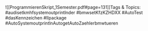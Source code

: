 
![[ProgrammierenSkript_1Semester.pdf#page=131]]Tags & Topics:
   #audisetkmhfsystemoutprintlnder
   #bmwsetKfzKZHDXX
   #AutoTest
   #dasKennzeichen
   #IIpackage
   #AutoSystemoutprintlnAutogetAutoZaehlerbmwtueren